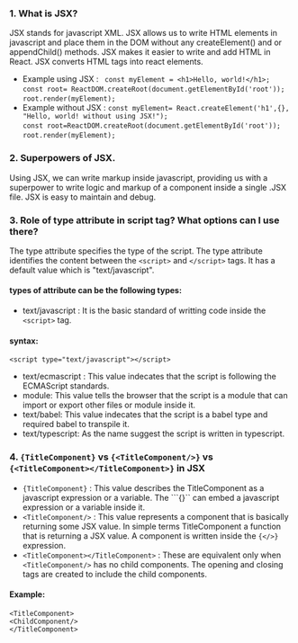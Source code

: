 ### 1. What is JSX?
JSX stands for javascript XML. JSX allows us to write HTML elements in javascript and place them in the DOM without any createElement() and or appendChild() methods. JSX makes it easier to write and add HTML in React. JSX converts HTML tags into react elements.
- Example using JSX :
``` const myElement = <h1>Hello, world!</h1>;```<br/>
```const root= ReactDOM.createRoot(document.getElementById('root'));```<br/>
```root.render(myElement);```
- Example without JSX :
``` const myElement= React.createElement('h1',{}, "Hello, world! without using JSX!"); ```<br/>
```const root=ReactDOM.createRoot(document.getElementById('root'));```<br/>
```root.render(myElement);```

### 2. Superpowers of JSX.
Using JSX, we can write markup inside javascript, providing us with a superpower to write logic and markup of a component inside a single .JSX file. JSX is easy to maintain and debug.

### 3. Role of type attribute in script tag? What options can I use there?
The type attribute specifies the type of the script. The type attribute identifies the content between the ```<script>``` and ```</script>``` tags. It has a default value which is "text/javascript".
#### types of attribute can be the following types:
- text/javascript : It is the basic standard of writting code inside the ```<script>``` tag.
#### syntax:
```<script type="text/javascript"></script>```
- text/ecmascript : This value indecates that the script is following the ECMAScript standards.
- module: This value tells the browser that the script is a module that can import or export other files or module inside it.
- text/babel: This value indecates that the script is a babel type and required babel to transpile it.
- text/typescript: As the name suggest the script is written in typescript.

### 4. ```{TitleComponent}``` vs ```{<TitleComponent/>}``` vs ```{<TitleComponent></TitleComponent>}``` in JSX

- ```{TitleComponent}``` : This value describes the TitleComponent as a javascript expression or a variable. The ```{}`` can embed a javascript expression or a variable inside it.
- ```<TitleComponent/>``` : This value represents a component that is basically returning some JSX value. In simple terms TitleComponent a function that is returning a JSX value. A component is written inside the ```{</>}``` expression.
- ```<TitleComponent></TitleComponent>``` : These are equivalent only when ```<TitleComponent/>``` has no child components. The opening and closing tags are created to include the child components.
#### Example: 
 ```<TitleComponent>```<br/>
       ```<ChildComponent/>```<br/>
```</TitleComponent>```